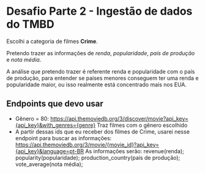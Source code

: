 # Desafio Parte 2 - Ingestão de dados do TMBD

Escolhi a categoria de filmes **Crime**.

Pretendo trazer as informações de *renda*, *popularidade*, *país de produção* e *nota média*.

A análise que pretendo trazer é referente renda e popularidade com o país de produção, para entender
se países menores conseguem ter uma renda e popularidade maior, ou isso realmente está concentrado mais
nos EUA.

## Endpoints que devo usar

* Gênero = 80: https://api.themoviedb.org/3/discover/movie?api_key={api_key}&with_genres={genre} 
    Traz filmes com o gênero escolhido
* A partir dessas ids que eu receber dos filmes de Crime, usarei nesse endpoint para buscar as informações:
    https://api.themoviedb.org/3/movie/{movie_id}?api_key={api_key}&language=pt-BR
    As informações serão:
        revenue(renda);
        popularity(popularidade);
        production_country(país de produção);
        vote_average(nota média);